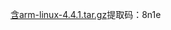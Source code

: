 
<a href="https://pan.baidu.com/s/12V6yl21PeEdhKNiYFHKRnw" target="_blank">含arm-linux-4.4.1.tar.gz</a>提取码：8n1e
